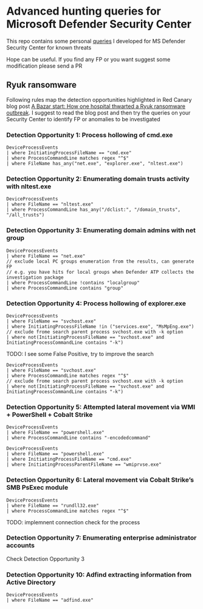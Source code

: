 # Advanced hunting queries for Microsoft Defender Security Center
This repo contains some personal [queries](https://docs.microsoft.com/en-us/windows/security/threat-protection/microsoft-defender-atp/advanced-hunting-overview) I developed for MS Defender Security Center for known threats

Hope can be useful. If you find any FP or you want suggest some modification please send a PR

## Ryuk ransomware
Following rules map the detection opportunities highlighted in Red Canary blog post [A Bazar start: How one hospital thwarted a Ryuk ransomware outbreak](https://redcanary.com/blog/how-one-hospital-thwarted-a-ryuk-ransomware-outbreak/). 
I suggest to read the blog post and then try the queries on your Security Center to identify FP or anomalies to be investigated

### Detection Opportunity 1: Process hollowing of cmd.exe
```
DeviceProcessEvents
| where InitiatingProcessFileName == "cmd.exe"
| where ProcessCommandLine matches regex "^$"
| where FileName has_any("net.exe", "explorer.exe", "nltest.exe")
```

### Detection Opportunity 2: Enumerating domain trusts activity with nltest.exe
```
DeviceProcessEvents
| where FileName == "nltest.exe"
| where ProcessCommandLine has_any("/dclist:", "/domain_trusts", "/all_trusts")
```

### Detection Opportunity 3: Enumerating domain admins with net group
```
DeviceProcessEvents
| where FileName == "net.exe"
// exclude local PC groups enumeration from the results, can generate FP
// e.g. you have hits for local groups when Defender ATP collects the investigation package
| where ProcessCommandLine !contains "localgroup"
| where ProcessCommandLine contains "group"
```

### Detection Opportunity 4: Process hollowing of explorer.exe
```
DeviceProcessEvents
| where FileName == "svchost.exe"
| where InitiatingProcessFileName !in ("services.exe", "MsMpEng.exe")
// exclude frome search parent process svchost.exe with -k option
| where not(InitiatingProcessFileName == "svchost.exe" and InitiatingProcessCommandLine contains "-k")
```
TODO: I see some False Positive, try to improve the search

```
DeviceProcessEvents
| where FileName == "svchost.exe"
| where ProcessCommandLine matches regex "^$"
// exclude frome search parent process svchost.exe with -k option
| where not(InitiatingProcessFileName == "svchost.exe" and InitiatingProcessCommandLine contains "-k")
```

### Detection Opportunity 5: Attempted lateral movement via WMI + PowerShell + Cobalt Strike
```
DeviceProcessEvents
| where FileName == "powershell.exe"
| where ProcessCommandLine contains "-encodedcommand"
```

```
DeviceProcessEvents
| where FileName == "powershell.exe"
| where InitiatingProcessFileName == "cmd.exe"
| where InitiatingProcessParentFileName == "wmiprvse.exe"
```

### Detection Opportunity 6: Lateral movement via Cobalt Strike’s SMB PsExec module
```
DeviceProcessEvents
| where FileName == "rundll32.exe"
| where ProcessCommandLine matches regex "^$"
```
TODO: implemnent connection check for the process

### Detection Opportunity 7: Enumerating enterprise administrator accounts
Check Detection Opportunity 3

### Detection Opportunity 10: Adfind extracting information from Active Directory
```
DeviceProcessEvents
| where FileName == "adfind.exe"
```
